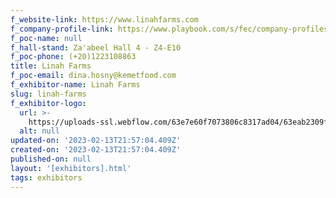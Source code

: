 ```yaml
---
f_website-link: https://www.linahfarms.com
f_company-profile-link: https://www.playbook.com/s/fec/company-profiles
f_poc-name: null
f_hall-stand: Za'abeel Hall 4 - Z4-E10
f_poc-phone: (+20)1223108863
title: Linah Farms
f_poc-email: dina.hosny@kemetfood.com
f_exhibitor-name: Linah Farms
slug: linah-farms
f_exhibitor-logo:
  url: >-
    https://uploads-ssl.webflow.com/63e7e60f7073806c8317ad04/63eab2309fd9c23978fb45b6_ZmQyOQ.png
  alt: null
updated-on: '2023-02-13T21:57:04.409Z'
created-on: '2023-02-13T21:57:04.409Z'
published-on: null
layout: '[exhibitors].html'
tags: exhibitors
---
```



